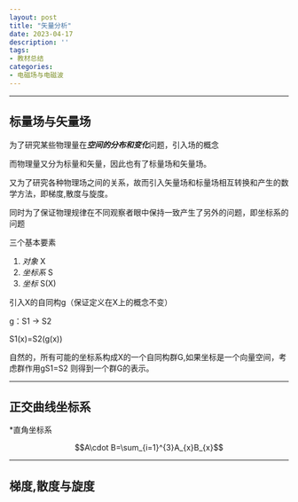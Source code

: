 ```yaml
---
layout: post
title: "矢量分析"
date: 2023-04-17
description: ''
tags:
- 教材总结
categories:
- 电磁场与电磁波
---
```


*******

## 标量场与矢量场
为了研究某些物理量在***空间的分布和变化***问题，引入场的概念

而物理量又分为标量和矢量，因此也有了标量场和矢量场。

又为了研究各种物理场之间的关系，故而引入矢量场和标量场相互转换和产生的数学方法，即梯度,散度与旋度。

同时为了保证物理规律在不同观察者眼中保持一致产生了另外的问题，即坐标系的问题

三个基本要素 
1. *对象* X
2. *坐标系* S
3. *坐标* S(X)

引入X的自同构g（保证定义在X上的概念不变）

g：S1 -> S2

S1(x)=S2(g(x))

自然的，所有可能的坐标系构成X的一个自同构群G,如果坐标是一个向量空间，考虑群作用gS1=S2
则得到一个群G的表示。






************
## 正交曲线坐标系
*直角坐标系

 $$A\cdot B=\sum_{i=1}^{3}A_{x}B_{x}$$
  


*************
## 梯度,散度与旋度